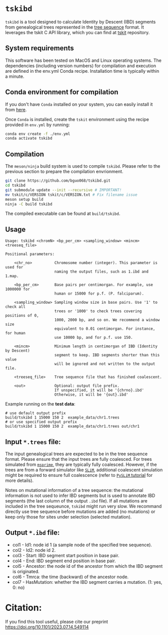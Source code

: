 # `tskibd`

`tskibd` is a tool designed to calculate Identity by Descent (IBD) segments from genealogical trees represented in the [tree sequence](https://tskit.dev/tutorials/what_is.html#sec-what-is) format. 
It leverages the tskit C API library, which you can find at [tskit](https://github.com/tskit-dev/tskit) repository.


## System requirements

This software has been tested on MacOS and Linux operating systems. The
dependencies (including version numbers) for compilation and execution are
defined in the env.yml Conda recipe. Installation time is typically within a
minute.

## Conda environment for compilation

If you don't have `Conda` installed on your system, you can easily install it from [here](https://docs.conda.io/en/latest/miniconda.html).

Once `Conda` is installed, create the `tskit` environment using the recipe
provided in `env.yml` by running:
```sh
conda env create -f ./env.yml
conda activate tskibd
```

## Compilation

The `meson/ninja` build system is used to compile `tskibd`. 
Please refer to the previous section to prepare the compilation envrionment.

```sh
git clone https://github.com/bguo068/tskibd.git
cd tskibd
git submodule update --init --recursive # IMPORTANT!
mv tskit/c/VERSION tskit/c/VERSION.txt # Fix filename issue
meson setup build
ninja -C build tskibd
```
The compiled executable can be found at `build/tskibd`.



## Usage

```
Usage: tskibd <chromN> <bp_per_cm> <sampling_window> <mincm> <treeseq_file>

Positional parameters:

    <chr_no>          Chromosome number (integer). This parameter is used for
                      naming the output files, such as 1.ibd and 1.map.

    <bp_per_cm>       Base pairs per centimorgan. For example, use 1000000 for
                      human or 15000 for p.f. (P. falciparum).

    <sampling_window> Sampling window size in base pairs. Use '1' to check all
                      trees or '1000' to check trees covering positions of 0,
                      1000, 2000 bp, and so on. We recommend a window size
                      equivalent to 0.01 centimorgan. For instance, for human
                      use 10000 bp, and for p.f. use 150.

    <mincm>           Minimum length in centimorgan of IBD (Identity by Descent)
                      segment to keep. IBD segments shorter than this value
                      will be ignored and not written to the output file.

    <treeseq_file>    Tree sequence file that has finished coalescent.

    <out>             Optional: output file prefix.
                      If unspecified, it will be '{chrno}.ibd'
                      Otherwise, it will be '{out}.ibd'
```

Example running on the **test data**: 
```
# use default output prefix
build/tskibd 1 15000 150 2  example_data/chr1.trees
# or use specified output prefix
build/tskibd 1 15000 150 2  example_data/chr1.trees out/chr1
```

## Input `*.trees` file:

The input genealogical trees are expected to be in the tree sequence format.
Please ensure that the input trees are fully coalesced. For trees simulated from
[`msprime`](https://github.com/tskit-dev/msprime), they are typically fully
coalesced. However, if the trees are from a forward simulator like
[`SLiM`](https://github.com/MesserLab/SLiM), additional coalescent simulation
might be required to ensure full coalescence (refer to [`PySLiM`
tutorial](https://tskit.dev/pyslim/docs/latest/tutorial.html) for more details).

Notes on mutational information of a tree sequence: the mutational information
is not used to infer IBD segments but is used to annotate IBD segments 
(the last column of the output `.ibd` file). 
If all mutations are included in the tree sequeunce, `tskibd` might run very slow.
We recommand directly use tree sequence before mutations are added (no mutations)
or keep only those for sites under selection (selected mutation).  

## Output `*.ibd` file:
- col1 - Id1: node id 1 (a sample node of the specified tree sequence).
- col2 - Id2: node id 2.
- col3 - Start: IBD segment start position in base pair.
- col4 - End: IBD segment end position in base pair.
- col5 - Ancestor: the node id of the ancestor from which the IBD segment is originated.
- col6 - Tmrca: the time (backward) of the ancestor node.
- col7 - HasMutation: whether the IBD segment carries a mutation. (1: yes, 0: no)


# Citation:

If you find this tool useful, please cite our preprint https://doi.org/10.1101/2023.07.14.549114

